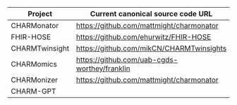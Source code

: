 

| Project | Current canonical source code URL |
|---|---|
| CHARMonator | https://github.com/mattmight/charmonator |
| FHIR-HOSE | https://github.com/ehurwitz/FHIR-HOSE |
| CHARMTwinsight | https://github.com/mikCN/CHARMTwinsights |
| CHARMomics | https://github.com/uab-cgds-worthey/franklin |
| CHARMonizer | https://github.com/mattmight/charmonator |
| CHARM-GPT |  |

